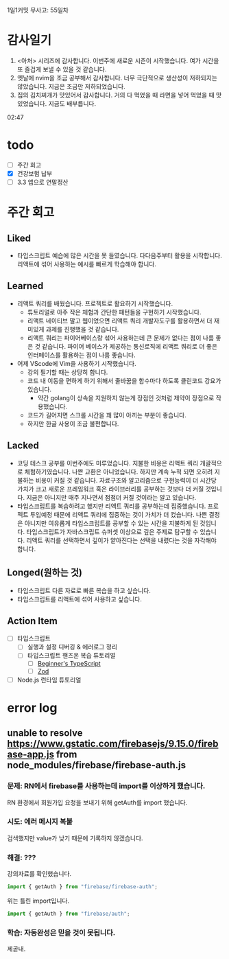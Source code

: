 1일1커밋 무사고: 55일차

# 감사일기

1. <아처> 시리즈에 감사합니다. 이번주에 새로운 시즌이 시작했습니다. 여가 시간을 또 즐겁게 보낼 수 있을 것 같습니다.
2. 옛날에 nvim을 조금 공부해서 감사합니다. 너무 극단적으로 생산성이 저하되지는 않았습니다. 지금은 조금만 저하되었습니다.
3. 집의 김치찌개가 맛있어서 감사합니다. 거의 다 먹었을 때 라면을 넣어 먹었을 때 맛있었습니다. 지금도 배부릅니다.

02:47

# todo

- [ ] 주간 회고
- [x] 건강보험 납부
- [ ] 3.3 앱으로 연말정산

# 주간 회고

## Liked

- 타입스크립트 예습에 많은 시간을 못 들였습니다. 다다음주부터 활용을 시작합니다. 리액트에 섞어 사용하는 예시를 빠르게 학습해야 합니다.

## Learned

- 리액트 쿼리를 배웠습니다. 프로젝트로 활요하기 시작했습니다.
  - 튜토리얼로 아주 작은 체험과 간단한 패턴들을 구현하기 시작했습니다.
  - 리액트 네이티브 말고 웹이었으면 리액트 쿼리 개발자도구를 활용하면서 더 재미있게 과제를 진행했을 것 같습니다.
  - 리액트 쿼리는 파이어베이스랑 섞어 사용하는데 큰 문제가 없다는 점이 나름 좋은 것 같습니다. 파이어 베이스가 제공하는 통신로직에 리액트 쿼리로 더 좋은 인터페이스를 활용하는 점이 나름 좋습니다.
- 어제 VScode에 Vim을 사용하기 시작했습니다.
  - 강의 필기할 때는 상당히 합니다.
  - 코드 내 이동을 편하게 하기 위해서 줄바꿈을 함수마다 하도록 클린코드 강요가 있습니다.
    - 약간 golang이 상속을 지원하지 않는게 장점인 것처럼 제약이 장점으로 작용했습니다.
  - 코드가 길어지면 스크롤 시간을 꽤 많이 아끼는 부분이 좋습니다.
  - 하지만 한글 사용이 조금 불편합니다.

## Lacked

- 코딩 테스크 공부를 이번주에도 미루었습니다. 지불한 비용은 리액트 쿼리 개괄적으로 체험하기였습니다. 나쁜 교환은 아니었습니다. 하지만 계속 누적 되면 오히려 지불하는 비용이 커질 것 같습니다. 자료구조와 알고리즘으로 구현능력이 더 시간당 가치가 크고 새로운 프레임워크 혹은 라이브러리를 공부하는 것보다 더 커질 것입니다. 지금은 아니지만 매주 지나면서 점점더 커질 것이라는 알고 있습니다.
- 타입스크립트를 복습하려고 했지만 리액트 쿼리를 공부하는데 집중했습니다. 프로젝트 투입예정 때문에 리액트 쿼리에 집중하는 것이 가치가 더 컸습니다. 나쁜 결정은 아니지만 여유롭게 타입스크립트를 공부할 수 있는 시간을 지불하게 된 것입니다. 타입스크립트가 자바스크립트 슈퍼셋 이상으로 깊은 주제로 탐구할 수 있습니다. 리액트 쿼리를 선택하면서 깊이가 얕아진다는 선택을 내렸다는 것을 자각해야 합니다.

## Longed(원하는 것)

- 타입스크립트 다른 자료로 빠른 복습을 하고 싶습니다.
- 타입스크립트를 리액트에 섞어 사용하고 싶습니다.

## Action Item

- [ ] 타입스크립트
  - [ ] 실행과 설정 디버깅 & 에러로그 정리
  - [ ] 타입스크립트 핸즈온 복습 튜토리얼
    - [ ] [Beginner's TypeScript](https://www.totaltypescript.com/tutorials/beginners-typescript)
    - [ ] [Zod](https://www.totaltypescript.com/tutorials/zod)
- [ ] Node.js 런타임 튜토리얼

# error log

## unable to resolve https://www.gstatic.com/firebasejs/9.15.0/firebase-app.js from node_modules/firebase/firebase-auth.js

### 문제: RN에서 firebase를 사용하는데 import를 이상하게 했습니다.

RN 환경에서 회원가입 요청을 보내기 위해 getAuth를 import 했습니다.

### 시도: 에러 메시지 복붙

검색했지만 value가 낮기 때문에 기록하지 않겠습니다.

### 해결: ???

강의자료를 확인했습니다.

```js
import { getAuth } from "firebase/firebase-auth";
```

위는 틀린 import입니다.

```js
import { getAuth } from "firebase/auth";
```

### 학습: 자동완성은 믿을 것이 못됩니다.

제곧내.

